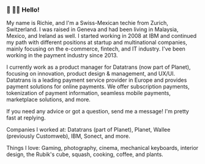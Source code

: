 ### 👀 🖖🏻 Hello!

My name is Richie, and I'm a Swiss-Mexican techie from Zurich, Switzerland. I was raised in Geneva and had been living in Malaysia, Mexico, and Ireland as well. I started working in 2008 at IBM and continued my path with different positions at startup and multinational companies, mainly focusing on the e-commerce, fintech, and IT industry. I've been working in the payment industry since 2013.

I currently work as a product manager for Datatrans (now part of Planet), focusing on innovation, product design & management, and UX/UI. Datatrans is a leading payment service provider in Europe and provides payment solutions for online payments. We offer subscription payments, tokenization of payment information, seamless mobile payments, marketplace solutions, and more.

If you need any advice or got a question, send me a message! I'm pretty fast at replying.

Companies I worked at: Datatrans (part of Planet), Planet, Wallee (previously Customweb), IBM, Sonect, and more.

Things I love: Gaming, photography, cinema, mechanical keyboards, interior design, the Rubik's cube, squash, cooking, coffee, and plants.

